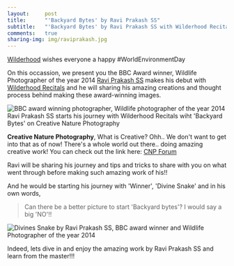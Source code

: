 ```yaml
---
layout:     post
title:      "'Backyard Bytes' by Ravi Prakash SS"
subtitle:   "'Backyard Bytes' by Ravi Prakash SS with Wilderhood Recitals on World Environment Day"
comments:   true
sharing-img: img/raviprakash.jpg
---
```



<p>
<a href="http://wilderhood.com" target="_blank">Wilderhood</a> wishes everyone a happy #WorldEnvironmentDay
</p>

<p>
On this occassion, we present you the BBC Award winner, Wildlife Photographer of the year 2014 <a href="http://recitals.wilderhood.com/authors/Ravi%20Prakash%20SS/" target="_blank">Ravi Prakash SS</a> makes his debut with <a href="http://recitals.wilderhood.com/backyardbytes" target="_blank">Wilderhood Recitals</a> and he will sharing his amazing creations and thought process behind making these award-winning images.
</p>

<img src="{{ site.baseurl }}/img/raviprakash.jpg" alt="BBC award winning photographer, Wildlife photographer of the year 2014 Ravi Prakash SS starts his journey with Wilderhood Recitals wiht 'Backyard Bytes' on Creative Nature Photography">

<p>
<strong>Creative Nature Photography</strong>, What is Creative? Ohh.. We don't want to get into that as of now! There's a whole world out there.. doing amazing creative work! You can check out the link here: <a href="http://creativenaturephotography.net" target="_blank">CNP Forum</a>
</p>

<p>
Ravi will be sharing his journey and tips and tricks to share with you on what went through before making such amazing work of his!! 
</p>


<p>
And he would be starting his journey with 'Winner', 'Divine Snake' and in his own words,
<blockquote>
	Can there be a better picture to start 'Backyard bytes'? I would say a big 'NO'!!
</blockquote>
</p>

<img src="{{ site.baseurl }}/img/DivineSnake.jpg" alt="Divines Snake by Ravi Prakash SS, BBC award winner and Wildlife Photographer of the year 2014">

<p>
Indeed, lets dive in and enjoy the amazing work by Ravi Prakash SS and learn from the master!!!
</p>